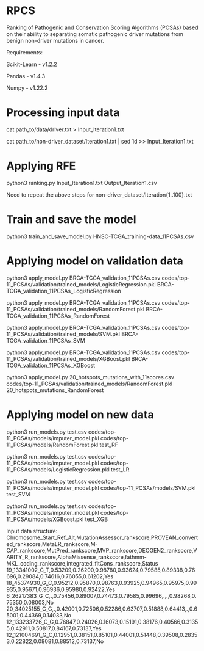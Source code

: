 # RPCS
Ranking of Pathogenic and Conservation Scoring Algorithms (PCSAs) based on their ability to separating somatic pathogenic driver mutations from benign non-driver mutations in cancer.

Requirements:

Scikit-Learn - v1.2.2

Pandas - v1.4.3

Numpy - v1.22.2

# Processing input data

cat path_to/data/driver.txt > Input_Iteration1.txt

cat path_to/non-driver_dataset/Iteration1.txt | sed 1d >> Input_Iteration1.txt

# Applying RFE
python3 ranking.py Input_Iteration1.txt Output_Iteration1.csv

 Need to repeat the above steps for non-driver_dataset/Iteration{1..100}.txt


# Train and save the model
python3 train_and_save_model.py HNSC-TCGA_training-data_11PCSAs.csv

# Applying model on validation data

python3 apply_model.py BRCA-TCGA_validation_11PCSAs.csv codes/top-11_PCSAs/validation/trained_models/LogisticRegression.pkl BRCA-TCGA_validation_11PCSAs_LogisticRegression

python3 apply_model.py BRCA-TCGA_validation_11PCSAs.csv codes/top-11_PCSAs/validation/trained_models/RandomForest.pkl BRCA-TCGA_validation_11PCSAs_RandomForest

python3 apply_model.py BRCA-TCGA_validation_11PCSAs.csv codes/top-11_PCSAs/validation/trained_models/SVM.pkl BRCA-TCGA_validation_11PCSAs_SVM

python3 apply_model.py BRCA-TCGA_validation_11PCSAs.csv codes/top-11_PCSAs/validation/trained_models/XGBoost.pkl BRCA-TCGA_validation_11PCSAs_XGBoost

python3 apply_model.py 20_hotspots_mutations_with_11scores.csv codes/top-11_PCSAs/validation/trained_models/RandomForest.pkl 20_hotspots_mutations_RandomForest


# Applying model on new data

python3 run_models.py test.csv codes/top-11_PCSAs/models/imputer_model.pkl codes/top-11_PCSAs/models/RandomForest.pkl test_RF

python3 run_models.py test.csv codes/top-11_PCSAs/models/imputer_model.pkl codes/top-11_PCSAs/models/LogisticRegression.pkl test_LR

python3 run_models.py test.csv codes/top-11_PCSAs/models/imputer_model.pkl codes/top-11_PCSAs/models/SVM.pkl test_SVM

python3 run_models.py test.csv codes/top-11_PCSAs/models/imputer_model.pkl codes/top-11_PCSAs/models/XGBoost.pkl test_XGB

Input data structure:
Chromosome_Start_Ref_Alt,MutationAssessor_rankscore,PROVEAN_converted_rankscore,MetaLR_rankscore,M-CAP_rankscore,MutPred_rankscore,MVP_rankscore,DEOGEN2_rankscore,VARITY_R_rankscore,AlphaMissense_rankscore,fathmm-MKL_coding_rankscore,integrated_fitCons_rankscore,Status
19_13341002_C_T,0.53209,0.26200,0.98780,0.93624,0.79585,0.89338,0.76696,0.29084,0.74616,0.76055,0.61202,Yes
18_45374930_G_C,0.95212,0.95870,0.98763,0.93925,0.94965,0.95975,0.99935,0.95671,0.96936,0.95980,0.92422,Yes
6_26217383_G_C,.,0.75456,0.89007,0.74473,0.79585,0.99696,.,.,0.98268,0.75350,0.08003,No
20_34025155_C_G,.,0.42001,0.72506,0.52286,0.63707,0.51888,0.64413,.,0.65001,0.44369,0.14033,No
12_133233726_C_G,0.76847,0.24026,0.16073,0.15191,0.38176,0.40566,0.31355,0.42911,0.50817,0.84167,0.73137,Yes
12_121004691_G_C,0.12951,0.38151,0.85101,0.44001,0.51448,0.39508,0.28353,0.22822,0.08081,0.88512,0.73137,No

